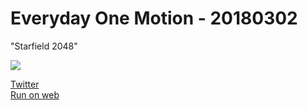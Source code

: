 # Everyday One Motion - 20180302  

"Starfield 2048"  

![](https://i.imgur.com/yeQFNgC.gif)  

[Twitter](https://twitter.com/motions_work/status/969230505768992770)  
[Run on web](http://fms-cat-eom.github.io/20180302/dist)  

